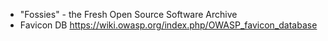 - "Fossies" - the Fresh Open Source Software Archive
- Favicon DB https://wiki.owasp.org/index.php/OWASP_favicon_database
